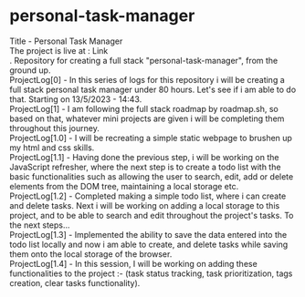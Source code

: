 # personal-task-manager
Title - Personal Task Manager </br>
The project is live at : <a href="https://vibhatsu08.github.io/personal-task-manager/"></a>Link</br>.
Repository for creating a full stack "personal-task-manager", from the ground up. </br>
ProjectLog[0] - In this series of logs for this repository i will be creating a full stack personal task manager under 80 hours. Let's see if i am able to do that. Starting on 13/5/2023 - 14:43. </br>
ProjectLog[1] - I am following the full stack roadmap by roadmap.sh, so based on that, whatever mini projects are given i will be completing them throughout this journey.</br>
ProjectLog[1.0] - I will be recreating a simple static webpage to brushen up my html and css skills. </br>
ProjectLog[1.1] - Having done the previous step, i will be working on the JavaScript refresher, where the next step is to create a todo list with the basic functionalities such as allowing the user to search, edit, add or delete elements from the DOM tree, maintaining a local storage etc. </br>
ProjectLog[1.2] - Completed making a simple todo list, where i can create and delete tasks. Next i will be working on adding a local storage to this project, and to be able to search and edit throughout the project's tasks. To the next steps...</br>
ProjectLog[1.3] - Implemented the ability to save the data entered into the todo list locally and now i am able to create, and delete tasks while saving them onto the local storage of the browser. </br>
ProjectLog[1.4] - In this session, I will be working on adding these functionalities to the project :- (task status tracking, task prioritization, tags creation, clear tasks functionality).</br>
